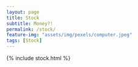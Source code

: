 ```yaml
---
layout: page
title: Stock
subtitle: Money?!
permalink: /stock/
feature-img: "assets/img/pexels/computer.jpeg"
tags: [Stock]
---
```



{% include stock.html %}